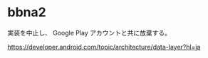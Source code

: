 # bbna2

実装を中止し、 Google Play アカウントと共に放棄する。

<https://developer.android.com/topic/architecture/data-layer?hl=ja>
